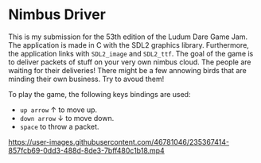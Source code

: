 # Nimbus Driver
This is my submission for the 53th edition of the Ludum Dare Game Jam.
The application is made in C with the SDL2 graphics library. Furthermore, the application links with `SDL2_image` and `SDL2_ttf`. 
The goal of the game is to deliver packets of stuff on your very own nimbus cloud. The people are waiting for their deliveries! 
There might be a few annowing birds that are minding their own business. Try to avoud them! 

To play the game, the following keys bindings are used:
- `up arrow` &uarr; to move up.
- `down arrow` &darr; to move down.
- `space` to throw a packet. 

https://user-images.githubusercontent.com/46781046/235367414-857fcb69-0dd3-488d-8de3-7bff480c1b18.mp4
